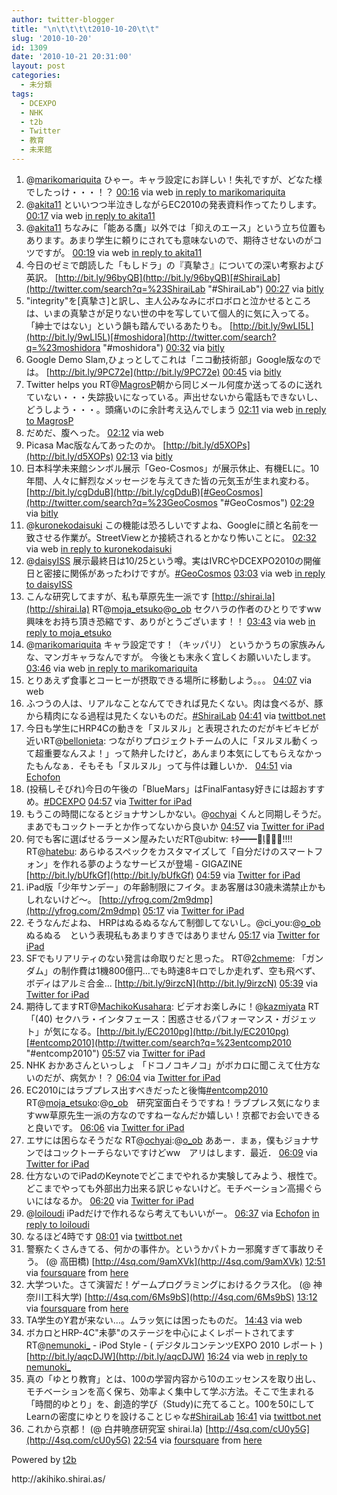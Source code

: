 ```yaml
---
author: twitter-blogger
title: "\n\t\t\t\t2010-10-20\t\t"
slug: '2010-10-20'
id: 1309
date: '2010-10-21 20:31:00'
layout: post
categories:
  - 未分類
tags:
  - DCEXPO
  - NHK
  - t2b
  - Twitter
  - 教育
  - 未来館
---
```


<div xmlns:georss="http://www.georss.org/georss">

1.  <span><span>@[marikomariquita](http://twitter.com/marikomariquita "marikomariquita") ひゃー。キャラ設定にお詳しい！失礼ですが、どなた様でしたっけ・・・！？</span> <span>[<span>00:16</span>](http://twitter.com/o_ob/status/27921198633) <span>via web</span> [in reply to marikomariquita](http://twitter.com/marikomariquita/status/27919635718)</span></span>
2.  <span><span>@[akita11](http://twitter.com/akita11 "akita11") といいつつ半泣きしながらEC2010の発表資料作ってたりします。</span> <span>[<span>00:17</span>](http://twitter.com/o_ob/status/27921241197) <span>via web</span> [in reply to akita11](http://twitter.com/akita11/status/27919617948)</span></span>
3.  <span><span>@[akita11](http://twitter.com/akita11 "akita11") ちなみに「能ある鷹」以外では「抑えのエース」という立ち位置もあります。あまり学生に頼りにされても意味ないので、期待させないのがコツですが。</span> <span>[<span>00:19</span>](http://twitter.com/o_ob/status/27921368262) <span>via web</span> [in reply to akita11](http://twitter.com/akita11/status/27919617948)</span></span>
4.  <span><span>今日のゼミで朗読した「もしドラ」の『真摯さ』についての深い考察および英訳。 [http://bit.ly/96byQB](http://bit.ly/96byQB)[#ShiraiLab](http://twitter.com/search?q=%23ShiraiLab "#ShiraiLab")</span> <span>[<span>00:27</span>](http://twitter.com/o_ob/status/27921873940) <span>via [bitly](http://bit.ly)</span></span></span>
5.  <span><span>"integrity"を[真摯さ]と訳し、主人公みなみにボロボロと泣かせるところは、いまの真摯さが足りない世の中を写していて個人的に気に入ってる。「紳士ではない」という韻も踏んでいるあたりも。 [http://bit.ly/9wLI5L](http://bit.ly/9wLI5L)[#moshidora](http://twitter.com/search?q=%23moshidora "#moshidora")</span> <span>[<span>00:32</span>](http://twitter.com/o_ob/status/27922201913) <span>via [bitly](http://bit.ly)</span></span></span>
6.  <span><span>Google Demo Slam,ひょっとしてこれは「ニコ動技術部」Google版なのでは。 [http://bit.ly/9PC72e](http://bit.ly/9PC72e)</span> <span>[<span>00:45</span>](http://twitter.com/o_ob/status/27923034868) <span>via [bitly](http://bit.ly)</span></span></span>
7.  <span><span>Twitter helps you RT@[MagrosP](http://twitter.com/MagrosP "MagrosP")朝から同じメール何度か送ってるのに送れていない・・・失踪扱いになっている。声出せないから電話もできないし、どうしよう・・・。頭痛いのに余計考え込んでしまう</span> <span>[<span>02:11</span>](http://twitter.com/o_ob/status/27929464527) <span>via web</span> [in reply to MagrosP](http://twitter.com/MagrosP/status/27920124351)</span></span>
8.  <span><span>だめだ、腹へった。</span> <span>[<span>02:12</span>](http://twitter.com/o_ob/status/27929512099) <span>via web</span></span></span>
9.  <span><span>Picasa Mac版なんてあったのか。 [http://bit.ly/d5XOPs](http://bit.ly/d5XOPs)</span> <span>[<span>02:13</span>](http://twitter.com/o_ob/status/27929650360) <span>via [bitly](http://bit.ly)</span></span></span>
10.  <span><span>日本科学未来館シンボル展示「Geo-Cosmos」が展示休止、有機ELに。10年間、人々に鮮烈なメッセージを与えてきた皆の元気玉が生まれ変わる。 [http://bit.ly/cgDduB](http://bit.ly/cgDduB)[#GeoCosmos](http://twitter.com/search?q=%23GeoCosmos "#GeoCosmos")</span> <span>[<span>02:29</span>](http://twitter.com/o_ob/status/27930922458) <span>via [bitly](http://bit.ly)</span></span></span>
11.  <span><span>@[kuronekodaisuki](http://twitter.com/kuronekodaisuki "kuronekodaisuki") この機能は恐ろしいですよね、Googleに顔と名前を一致させる作業が。StreetViewとか接続されるとかなり怖いことに。</span> <span>[<span>02:32</span>](http://twitter.com/o_ob/status/27931221126) <span>via web</span> [in reply to kuronekodaisuki](http://twitter.com/kuronekodaisuki/status/27929858464)</span></span>
12.  <span><span>@[daisyISS](http://twitter.com/daisyISS "daisyISS") 展示最終日は10/25という噂。実はIVRCやDCEXPO2010の開催日と密接に関係があったわけですが。[#GeoCosmos](http://twitter.com/search?q=%23GeoCosmos "#GeoCosmos")</span> <span>[<span>03:03</span>](http://twitter.com/o_ob/status/27933813539) <span>via web</span> [in reply to daisyISS](http://twitter.com/daisyISS/status/27933639302)</span></span>
13.  <span><span>こんな研究してますが、私も草原先生一派です [http://shirai.la](http://shirai.la) RT@[moja_etsuko](http://twitter.com/moja_etsuko "moja_etsuko")@[o_ob](http://twitter.com/o_ob "o_ob") セクハラの作者のひとりですww興味をお持ち頂き恐縮です、ありがとうございます！！</span> <span>[<span>03:43</span>](http://twitter.com/o_ob/status/27937194231) <span>via web</span> [in reply to moja_etsuko](http://twitter.com/moja_etsuko/status/27936952127)</span></span>
14.  <span><span>@[marikomariquita](http://twitter.com/marikomariquita "marikomariquita") キャラ設定です！（キッパリ） というかうちの家族みんな、マンガキャラなんですが。 今後とも末永く宜しくお願いいたします。</span> <span>[<span>03:46</span>](http://twitter.com/o_ob/status/27937416319) <span>via web</span> [in reply to marikomariquita](http://twitter.com/marikomariquita/status/27937308250)</span></span>
15.  <span><span>とりあえず食事とコーヒーが摂取できる場所に移動しよう。。。</span> <span>[<span>04:07</span>](http://twitter.com/o_ob/status/27939244339) <span>via web</span></span></span>
16.  <span><span>ふつうの人は、リアルなことなんてできれば見たくない。肉は食べるが、豚から精肉になる過程は見たくないものだ。[#ShiraiLab](http://twitter.com/search?q=%23ShiraiLab "#ShiraiLab")</span> <span>[<span>04:41</span>](http://twitter.com/o_ob/status/27942162630) <span>via [twittbot.net](http://twittbot.net/)</span></span></span>
17.  <span><span>今日も学生にHRP4Cの動きを「ヌルヌル」と表現されたのだがキビキビが近いRT@[bellonieta](http://twitter.com/bellonieta "bellonieta"): つながりプロジェクトチームの人に「ヌルヌル動くって超重要なんスよ！」って熱弁したけど，あんまり本気にしてもらえなかったもんなぁ．そもそも「ヌルヌル」って与件は難しいか．</span> <span>[<span>04:51</span>](http://twitter.com/o_ob/status/27943085675) <span>via [Echofon](http://www.echofon.com/)</span></span></span>
18.  <span><span>(投稿しそびれ)今日の午後の「BlueMars」はFinalFantasy好きには超おすすめ。[#DCEXPO](http://twitter.com/search?q=%23DCEXPO "#DCEXPO")</span> <span>[<span>04:57</span>](http://twitter.com/o_ob/status/27943513799) <span>via [Twitter for iPad](http://itunes.apple.com/app/twitter/id333903271?mt=8)</span></span></span>
19.  <span><span>もうこの時間になるとジョナサンしかない。@[ochyai](http://twitter.com/ochyai "ochyai") くんと同期しそうだ。まあでもコックトーチとか作ってないから良いか</span> <span>[<span>04:57</span>](http://twitter.com/o_ob/status/27943519008) <span>via [Twitter for iPad](http://itunes.apple.com/app/twitter/id333903271?mt=8)</span></span></span>
20.  <span><span>何でも客に選ばせるラーメン屋みたいだRT@ubitw: ｷﾀ━━━━!!!! RT@[hatebu](http://twitter.com/hatebu "hatebu"): あらゆるスペックをカスタマイズして「自分だけのスマートフォン」を作れる夢のようなサービスが登場 - GIGAZINE [http://bit.ly/bUfkGf](http://bit.ly/bUfkGf)</span> <span>[<span>04:59</span>](http://twitter.com/o_ob/status/27943713142) <span>via [Twitter for iPad](http://itunes.apple.com/app/twitter/id333903271?mt=8)</span></span></span>
21.  <span><span>iPad版「少年サンデー」の年齢制限にフイタ。まあ客層は30歳未満禁止かもしれないけど～。 [http://yfrog.com/2m9dmp](http://yfrog.com/2m9dmp)</span> <span>[<span>05:17</span>](http://twitter.com/o_ob/status/27945241323) <span>via [Twitter for iPad](http://itunes.apple.com/app/twitter/id333903271?mt=8)</span></span></span>
22.  <span><span>そうなんだよね、 HRPはぬるぬるなんて制御してないし。@ci_you:@[o_ob](http://twitter.com/o_ob "o_ob") ぬるぬる　という表現私もあまりすきではありません</span> <span>[<span>05:17</span>](http://twitter.com/o_ob/status/27945266301) <span>via [Twitter for iPad](http://itunes.apple.com/app/twitter/id333903271?mt=8)</span></span></span>
23.  <span><span>SFでもリアリティのない発言は命取りだと思った。 RT@[2chmeme](http://twitter.com/2chmeme "2chmeme"): 「ガンダム」の制作費は1機800億円…でも時速8キロでしか走れず、空も飛べず、ボディはアルミ合金... [http://bit.ly/9irzcN](http://bit.ly/9irzcN)</span> <span>[<span>05:39</span>](http://twitter.com/o_ob/status/27946475137) <span>via [Twitter for iPad](http://itunes.apple.com/app/twitter/id333903271?mt=8)</span></span></span>
24.  <span><span>期待してますRT@[MachikoKusahara](http://twitter.com/MachikoKusahara "MachikoKusahara"): ビデオお楽しみに！@[kazmiyata](http://twitter.com/kazmiyata "kazmiyata") RT「(40) セクハラ・インタフェース：困惑させるパフォーマンス・ガジェット」が気になる。[http://bit.ly/EC2010pg](http://bit.ly/EC2010pg)[#entcomp2010](http://twitter.com/search?q=%23entcomp2010 "#entcomp2010")</span> <span>[<span>05:57</span>](http://twitter.com/o_ob/status/27947813511) <span>via [Twitter for iPad](http://itunes.apple.com/app/twitter/id333903271?mt=8)</span></span></span>
25.  <span><span>NHK おかあさんといっしょ 「ドコノコキノコ」がボカロに聞こえて仕方ないのだが、病気か！？</span> <span>[<span>06:04</span>](http://twitter.com/o_ob/status/27948359594) <span>via [Twitter for iPad](http://itunes.apple.com/app/twitter/id333903271?mt=8)</span></span></span>
26.  <span><span>EC2010にはラブプレス出すべきだったと後悔[#entcomp2010](http://twitter.com/search?q=%23entcomp2010 "#entcomp2010") RT@[moja_etsuko](http://twitter.com/moja_etsuko "moja_etsuko"):@[o_ob](http://twitter.com/o_ob "o_ob")　研究室面白そうですね！ラブプレス気になりますww草原先生一派の方なのですねーなんだか嬉しい！京都でお会いできると良いです。</span> <span>[<span>06:06</span>](http://twitter.com/o_ob/status/27948498739) <span>via [Twitter for iPad](http://itunes.apple.com/app/twitter/id333903271?mt=8)</span></span></span>
27.  <span><span>エサには困らなそうだな RT@[ochyai](http://twitter.com/ochyai "ochyai"):@[o_ob](http://twitter.com/o_ob "o_ob") ああー．まぁ，僕もジョナサンではコックトーチらないですけどww　アリはします．最近．</span> <span>[<span>06:09</span>](http://twitter.com/o_ob/status/27948768973) <span>via [Twitter for iPad](http://itunes.apple.com/app/twitter/id333903271?mt=8)</span></span></span>
28.  <span><span>仕方ないのでiPadのKeynoteでどこまでやれるか実験してみよう、根性で。どこまでやっても外部出力出来る訳じゃないけど。モチベーション高揚ぐらいにはなるか。</span> <span>[<span>06:20</span>](http://twitter.com/o_ob/status/27949610233) <span>via [Twitter for iPad](http://itunes.apple.com/app/twitter/id333903271?mt=8)</span></span></span>
29.  <span><span>@[loiloudi](http://twitter.com/loiloudi "loiloudi") iPadだけで作れるなら考えてもいいがー。</span> <span>[<span>06:37</span>](http://twitter.com/o_ob/status/27950799291) <span>via [Echofon](http://www.echofon.com/)</span> [in reply to loiloudi](http://twitter.com/loiloudi/status/27950596088)</span></span>
30.  <span><span>なるほど4時です</span> <span>[<span>08:01</span>](http://twitter.com/o_ob/status/27956714364) <span>via [twittbot.net](http://twittbot.net/)</span></span></span>
31.  <span><span>警察たくさんきてる、何かの事件か。というかパトカー邪魔すぎて事故りそう。 (@ 高田橋) [http://4sq.com/9amXVk](http://4sq.com/9amXVk)</span> <span>[<span>12:51</span>](http://twitter.com/o_ob/status/27976591438) <span>via [foursquare](http://foursquare.com)</span> from [here<span></span>](http://maps.google.com/maps?q=35.54266111,139.33112972)</span></span>
32.  <span><span>大学ついた。さて演習だ！ゲームプログラミングにおけるクラス化。 (@ 神奈川工科大学) [http://4sq.com/6Ms9bS](http://4sq.com/6Ms9bS)</span> <span>[<span>13:12</span>](http://twitter.com/o_ob/status/27978308343) <span>via [foursquare](http://foursquare.com)</span> from [here<span></span>](http://maps.google.com/maps?q=35.48660249,139.34165955)</span></span>
33.  <span><span>TA学生のY君が来ない…。ムラッ気には困ったものだ。</span> <span>[<span>14:43</span>](http://twitter.com/o_ob/status/27985259502) <span>via web</span></span></span>
34.  <span><span>ボカロとHRP-4C"未夢"のステージを中心によくレポートされてます RT@[nemunoki_](http://twitter.com/nemunoki_ "nemunoki_") - iPod Style - ( デジタルコンテンツEXPO 2010 レポート ) [http://bit.ly/aqcDJW](http://bit.ly/aqcDJW)</span> <span>[<span>16:24</span>](http://twitter.com/o_ob/status/27992651070) <span>via web</span> [in reply to nemunoki_](http://twitter.com/nemunoki_/status/27988842217)</span></span>
35.  <span><span>真の「ゆとり教育」とは、100の学習内容から10のエッセンスを取り出し、モチベーションを高く保ち、効率よく集中して学ぶ方法。そこで生まれる「時間的ゆとり」を、創造的学び（Study)に充てること。100を50にしてLearnの密度にゆとりを設けることじゃな[#ShiraiLab](http://twitter.com/search?q=%23ShiraiLab "#ShiraiLab")</span> <span>[<span>16:41</span>](http://twitter.com/o_ob/status/27993832898) <span>via [twittbot.net](http://twittbot.net/)</span></span></span>
36.  <span><span>これから京都！ (@ 白井暁彦研究室 shirai.la) [http://4sq.com/cU0y5G](http://4sq.com/cU0y5G)</span> <span>[<span>22:54</span>](http://twitter.com/o_ob/status/28012108802) <span>via [foursquare](http://foursquare.com)</span> from [here<span></span>](http://maps.google.com/maps?q=35.4863235,139.3416822)</span></span>

</div>

Powered by [t2b](http://t2b.utilz.jp/)

<div>http://akihiko.shirai.as/</div>